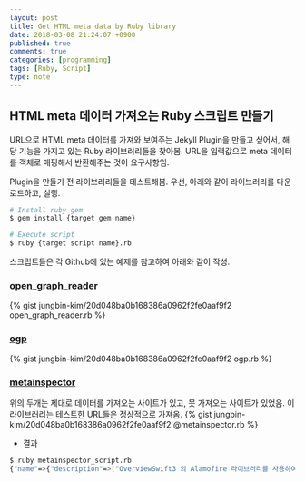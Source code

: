 ```yaml
---
layout: post
title: Get HTML meta data by Ruby library
date: 2018-03-08 21:24:07 +0900
published: true
comments: true
categories: [programming]
tags: [Ruby, Script]
type: note
---
```


## HTML meta 데이터 가져오는 Ruby 스크립트 만들기
URL으로 HTML meta 데이터를 가져와 보여주는 Jekyll Plugin을 만들고 싶어서, 
해당 기능을 가지고 있는 Ruby 라이브러리들을 찾아봄.
URL을 입력값으로 meta 데이터를 객체로 매핑해서 반환해주는 것이 요구사항임. 

Plugin을 만들기 전 라이브러리들을 테스트해봄. 
우선, 아래와 같이 라이브러리를 다운로드하고, 실행.
```sh
# Install ruby gem
$ gem install {target gem name}

# Execute script 
$ ruby {target script name}.rb
``` 
스크립트들은 각 Github에 있는 예제를 참고하여 아래와 같이 작성.

### [open_graph_reader](https://github.com/jhass/open_graph_reader)
{% gist jungbin-kim/20d048ba0b168386a0962f2fe0aaf9f2 open_graph_reader.rb %}


### [ogp](https://github.com/jcouture/ogp)
{% gist jungbin-kim/20d048ba0b168386a0962f2fe0aaf9f2 ogp.rb %}


### [metainspector](https://github.com/jaimeiniesta/metainspector)
위의 두개는 제대로 데이터를 가져오는 사이트가 있고, 못 가져오는 사이트가 있었음. 
이 라이브러리는 테스트한 URL들은 정상적으로 가져옴.
{% gist jungbin-kim/20d048ba0b168386a0962f2fe0aaf9f2 @metainspector.rb %}

- 결과
```sh
$ ruby metainspector_script.rb
{"name"=>{"description"=>["OverviewSwift3 의 Alamofire 라이브러리를 사용하여 callback 함수로 API request를 구현.하지만, callback 함수 부분이 가독성이 떨어지는 것 같아 코드를 리팩토링해보기로 결정.AngularJS에서 defer 객체를 통한 Promise와 Scala의 Future, Promise 등과 같이 익숙한 형태를 찾아봄.Swift에서 Promise 패턴을 사용할 수 있는 라이브러리인 PromiseKit과 Alamofire을 확장한 PromiseKit+Alamofire을 발견하고 사용."], "author"=>["Jungbin Kim"], "handheldfriendly"=>["True"], "mobileoptimized"=>["320"], "viewport"=>["width=device-width, initial-scale=1.0"]}, "http-equiv"=>{}, "property"=>{"og:locale"=>["en_US"], "og:site_name"=>["Jungbin's Blog"], "og:title"=>["Swift3(PromiseKit)으로 Async 사용해보기"], "og:description"=>["OverviewSwift3 의 Alamofire 라이브러리를 사용하여 callback 함수로 API request를 구현.하지만, callback 함수 부분이 가독성이 떨어지는 것 같아 코드를 리팩토링해보기로 결정.AngularJS에서 defer 객체를 통한 Promise와 Scala의 Future, Promise 등과 같이 익숙한 형태를 찾아봄.Swift에서 Promise 패턴을 사용할 수 있는 라이브러리인 PromiseKit과 Alamofire을 확장한 PromiseKit+Alamofire을 발견하고 사용."], "og:type"=>["article"], "article:published_time"=>["2018-03-04T10:01:45+00:00"]}, "charset"=>["utf-8"]}
```
